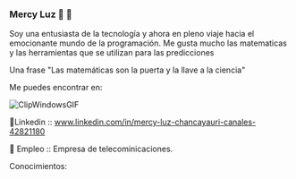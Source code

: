 ### Mercy Luz  👋 🤔

Soy una entusiasta de la tecnología y ahora en pleno viaje hacia el emocionante mundo de la programación.
Me gusta mucho las matematicas y las herramientas que se utilizan para las predicciones

Una frase "Las matemáticas son la puerta y la llave a la ciencia"


Me puedes encontrar en:

![ClipWindowsGIF](https://github.com/user-attachments/assets/f288bacc-9247-42b1-a906-13f2b0b572df)

🔭Linkedin :: www.linkedin.com/in/mercy-luz-chancayauri-canales-42821180

🌱 Empleo :: Empresa de telecominicaciones.

Conocimientos:



<!--
**mercyluz/mercyluz** is a ✨ _special_ ✨ repository because its `README.md` (this file) appears on your GitHub profile.

Here are some ideas to get you started:

- 🔭 I’m currently working on ..
- 🌱 I’m currently learning ...
- 👯 I’m looking to collaborate on ...
- 🤔 I’m looking for help with ...
- 💬 Ask me about ...
- 📫 How to reach me: ...
- 😄 Pronouns: ...
- ⚡ Fun fact: ...
-->
